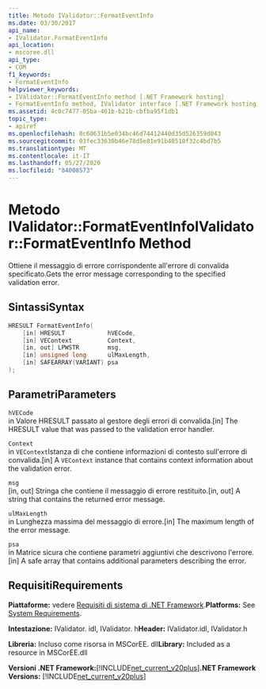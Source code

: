 ```yaml
---
title: Metodo IValidator::FormatEventInfo
ms.date: 03/30/2017
api_name:
- IValidator.FormatEventInfo
api_location:
- mscoree.dll
api_type:
- COM
f1_keywords:
- FormatEventInfo
helpviewer_keywords:
- IValidator::FormatEventInfo method [.NET Framework hosting]
- FormatEventInfo method, IValidator interface [.NET Framework hosting]
ms.assetid: 4c0c7477-05ba-461b-b21b-cbfba95f1db1
topic_type:
- apiref
ms.openlocfilehash: 0c60631b5e034bc46d74412440d35d526359d043
ms.sourcegitcommit: 03fec33630b46e78d5e81e91b40518f32c4bd7b5
ms.translationtype: MT
ms.contentlocale: it-IT
ms.lasthandoff: 05/27/2020
ms.locfileid: "84008573"
---
```

# <a name="ivalidatorformateventinfo-method"></a><span data-ttu-id="09c21-102">Metodo IValidator::FormatEventInfo</span><span class="sxs-lookup"><span data-stu-id="09c21-102">IValidator::FormatEventInfo Method</span></span>
<span data-ttu-id="09c21-103">Ottiene il messaggio di errore corrispondente all'errore di convalida specificato.</span><span class="sxs-lookup"><span data-stu-id="09c21-103">Gets the error message corresponding to the specified validation error.</span></span>  
  
## <a name="syntax"></a><span data-ttu-id="09c21-104">Sintassi</span><span class="sxs-lookup"><span data-stu-id="09c21-104">Syntax</span></span>  
  
```cpp  
HRESULT FormatEventInfo(  
    [in] HRESULT            hVECode,  
    [in] VEContext          Context,  
    [in, out] LPWSTR        msg,  
    [in] unsigned long      ulMaxLength,  
    [in] SAFEARRAY(VARIANT) psa  
);  
```  
  
## <a name="parameters"></a><span data-ttu-id="09c21-105">Parametri</span><span class="sxs-lookup"><span data-stu-id="09c21-105">Parameters</span></span>  
 `hVECode`  
 <span data-ttu-id="09c21-106">in Valore HRESULT passato al gestore degli errori di convalida.</span><span class="sxs-lookup"><span data-stu-id="09c21-106">[in] The HRESULT value that was passed to the validation error handler.</span></span>  
  
 `Context`  
 <span data-ttu-id="09c21-107">in `VEContext`Istanza di che contiene informazioni di contesto sull'errore di convalida.</span><span class="sxs-lookup"><span data-stu-id="09c21-107">[in] A `VEContext` instance that contains context information about the validation error.</span></span>  
  
 `msg`  
 <span data-ttu-id="09c21-108">[in, out] Stringa che contiene il messaggio di errore restituito.</span><span class="sxs-lookup"><span data-stu-id="09c21-108">[in, out] A string that contains the returned error message.</span></span>  
  
 `ulMaxLength`  
 <span data-ttu-id="09c21-109">in Lunghezza massima del messaggio di errore.</span><span class="sxs-lookup"><span data-stu-id="09c21-109">[in] The maximum length of the error message.</span></span>  
  
 `psa`  
 <span data-ttu-id="09c21-110">in Matrice sicura che contiene parametri aggiuntivi che descrivono l'errore.</span><span class="sxs-lookup"><span data-stu-id="09c21-110">[in] A safe array that contains additional parameters describing the error.</span></span>  
  
## <a name="requirements"></a><span data-ttu-id="09c21-111">Requisiti</span><span class="sxs-lookup"><span data-stu-id="09c21-111">Requirements</span></span>  
 <span data-ttu-id="09c21-112">**Piattaforme:** vedere [Requisiti di sistema di .NET Framework](../../get-started/system-requirements.md).</span><span class="sxs-lookup"><span data-stu-id="09c21-112">**Platforms:** See [System Requirements](../../get-started/system-requirements.md).</span></span>  
  
 <span data-ttu-id="09c21-113">**Intestazione:** IValidator. idl, IValidator. h</span><span class="sxs-lookup"><span data-stu-id="09c21-113">**Header:** IValidator.idl, IValidator.h</span></span>  
  
 <span data-ttu-id="09c21-114">**Libreria:** Incluso come risorsa in MSCorEE. dll</span><span class="sxs-lookup"><span data-stu-id="09c21-114">**Library:** Included as a resource in MSCorEE.dll</span></span>  
  
 <span data-ttu-id="09c21-115">**Versioni .NET Framework:**[!INCLUDE[net_current_v20plus](../../../../includes/net-current-v20plus-md.md)]</span><span class="sxs-lookup"><span data-stu-id="09c21-115">**.NET Framework Versions:** [!INCLUDE[net_current_v20plus](../../../../includes/net-current-v20plus-md.md)]</span></span>  
